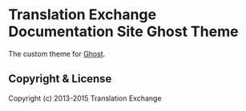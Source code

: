 # Translation Exchange Documentation Site Ghost Theme

The custom theme for [Ghost](http://github.com/tryghost/ghost/).

## Copyright & License

Copyright (c) 2013-2015 Translation Exchange
